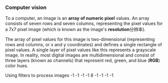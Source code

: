 ### Computer vision 
To a computer, an image is an **array of numeric pixel** values. An array consists of seven rows and seven columns, representing the pixel values for a 7x7 pixel image (which is known as the image's **resolution**分辨率).

The array of pixel values for this image is two-dimensional (representing rows and columns, or x and y coordinates) and defines a single rectangle of pixel values. A single layer of pixel values like this represents a grayscale image. In reality, most digital images are multidimensional and consist of three layers (known as channels) that represent red, green, and blue (**RGB**) color hues.

Using filters to process images
-1 -1 -1
-1  8 -1
-1 -1 -1

